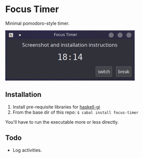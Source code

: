 # Focus Timer

Minimal pomodoro-style timer.

![screenshot](screenshot.png)


## Installation

1. Install pre-requisite libraries for [haskell-gi](https://github.com/haskell-gi/haskell-gi#installation)
2. From the base dir of this repo: `$ cabal install focus-timer`

You'll have to run the executable more or less directly.

## Todo

- Log activities.
